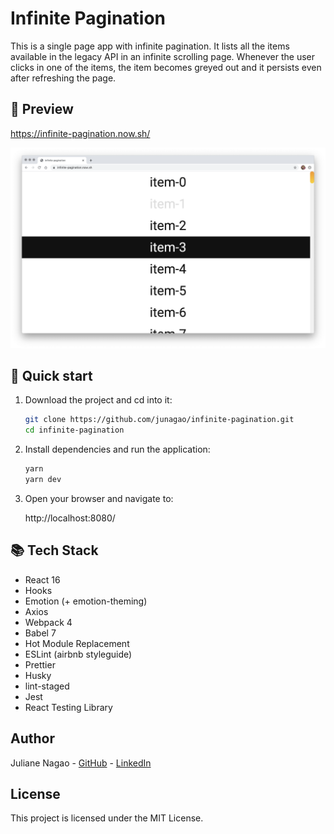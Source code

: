# Infinite Pagination

This is a single page app with infinite pagination. It lists all the items available in the legacy API in an infinite scrolling page. Whenever the user clicks in one of the items, the item becomes greyed out and it persists even after refreshing the page.

## 👀 Preview

https://infinite-pagination.now.sh/

![infinite-pagination-png](./assets/infinite-pagination-preview.png)

## 🚀 Quick start

1. Download the project and cd into it:

   ```bash
   git clone https://github.com/junagao/infinite-pagination.git
   cd infinite-pagination
   ```

2. Install dependencies and run the application:

   ```bash
   yarn
   yarn dev
   ```

3. Open your browser and navigate to:

   http://localhost:8080/

## 📚 Tech Stack

- React 16
- Hooks
- Emotion (+ emotion-theming)
- Axios
- Webpack 4
- Babel 7
- Hot Module Replacement
- ESLint (airbnb styleguide)
- Prettier
- Husky
- lint-staged
- Jest
- React Testing Library

## Author

Juliane Nagao - [GitHub](https://github.com/junagao) - [LinkedIn](https://www.linkedin.com/in/junagao/)

## License

This project is licensed under the MIT License.
